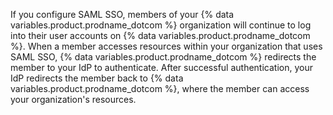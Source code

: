 If you configure SAML SSO, members of your {% data variables.product.prodname_dotcom %} organization will continue to log into their user accounts on {% data variables.product.prodname_dotcom %}. When a member accesses resources within your organization that uses SAML SSO, {% data variables.product.prodname_dotcom %} redirects the member to your IdP to authenticate. After successful authentication, your IdP redirects the member back to {% data variables.product.prodname_dotcom %}, where the member can access your organization's resources.
